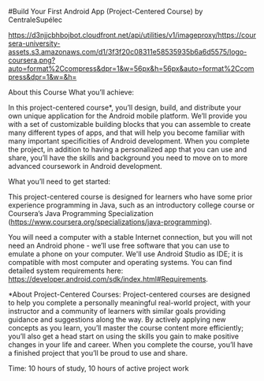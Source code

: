 #Build Your First Android App (Project-Centered Course) by CentraleSupélec

https://d3njjcbhbojbot.cloudfront.net/api/utilities/v1/imageproxy/https://coursera-university-assets.s3.amazonaws.com/d1/3f3f20c08311e58535935b6a6d5575/logo-coursera.png?auto=format%2Ccompress&dpr=1&w=56px&h=56px&auto=format%2Ccompress&dpr=1&w=&h=


About this Course
What you’ll achieve:

In this project-centered course*, you’ll design, build, and distribute your own unique application for the Android mobile platform. We’ll provide you with a set of customizable building blocks that you can assemble to create many different types of apps, and that will help you become familiar with many important specificities of Android development. When you complete the project, in addition to having a personalized app that you can use and share, you’ll have the skills and background you need to move on to more advanced coursework in Android development. 

 What you’ll need to get started:

This project-centered course is designed for learners who have some prior experience programming in Java, such as an introductory college course or Coursera’s Java Programming Specialization (https://www.coursera.org/specializations/java-programming).

You will need a computer with a stable Internet connection, but you will not need an Android phone - we’ll use free software that you can use to emulate a phone on your computer. We'll use Android Studio as IDE; it is compatible with most computer and operating systems. You can find detailed system requirements here: https://developer.android.com/sdk/index.html#Requirements.

*About Project-Centered Courses: Project-centered courses are designed to help you complete a personally meaningful real-world project, with your instructor and a community of learners with similar goals providing guidance and suggestions along the way. By actively applying new concepts as you learn, you’ll master the course content more efficiently; you’ll also get a head start on using the skills you gain to make positive changes in your life and career. When you complete the course, you’ll have a finished project that you’ll be proud to use and share. 

Time: 10 hours of study, 10 hours of active project work
